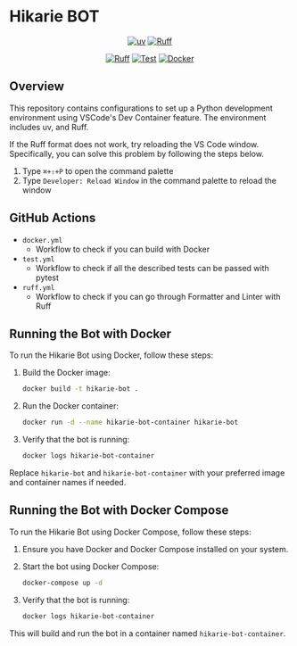 # Hikarie BOT

<div align="center">

[![uv](https://img.shields.io/endpoint?url=https://raw.githubusercontent.com/astral-sh/uv/main/assets/badge/v0.json)](https://github.com/astral-sh/uv)
[![Ruff](https://img.shields.io/endpoint?url=https://raw.githubusercontent.com/astral-sh/ruff/main/assets/badge/v2.json)](https://github.com/astral-sh/ruff)

[![Ruff](https://github.com/Xilorole/hikarie-bot/actions/workflows/ruff.yml/badge.svg)](https://github.com/Xilorole/hikarie-bot/actions/workflows/ruff.yml)
[![Test](https://github.com/Xilorole/hikarie-bot/actions/workflows/test.yml/badge.svg)](https://github.com/Xilorole/hikarie-bot/actions/workflows/test.yml)
[![Docker](https://github.com/Xilorole/hikarie-bot/actions/workflows/docker.yml/badge.svg)](https://github.com/Xilorole/hikarie-bot/actions/workflows/docker.yml)

</div>

## Overview
This repository contains configurations to set up a Python development environment using VSCode's Dev Container feature.
The environment includes uv, and Ruff.

If the Ruff format does not work, try reloading the VS Code window.
Specifically, you can solve this problem by following the steps below.

1. Type `⌘+⇧+P` to open the command palette
2. Type `Developer: Reload Window` in the command palette to reload the window

## GitHub Actions
- `docker.yml`
  - Workflow to check if you can build with Docker
- `test.yml`
  - Workflow to check if all the described tests can be passed with pytest
- `ruff.yml`
  - Workflow to check if you can go through Formatter and Linter with Ruff

## Running the Bot with Docker

To run the Hikarie Bot using Docker, follow these steps:

1. Build the Docker image:

   ```bash
   docker build -t hikarie-bot .
   ```

2. Run the Docker container:

   ```bash
   docker run -d --name hikarie-bot-container hikarie-bot
   ```

3. Verify that the bot is running:

   ```bash
   docker logs hikarie-bot-container
   ```

Replace `hikarie-bot` and `hikarie-bot-container` with your preferred image and container names if needed.
## Running the Bot with Docker Compose

To run the Hikarie Bot using Docker Compose, follow these steps:

1. Ensure you have Docker and Docker Compose installed on your system.

2. Start the bot using Docker Compose:

   ```bash
   docker-compose up -d
   ```

3. Verify that the bot is running:

   ```bash
   docker logs hikarie-bot-container
   ```

This will build and run the bot in a container named `hikarie-bot-container`.
